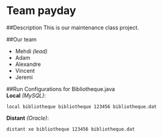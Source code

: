 # Team payday

##Description
This is our maintenance class project.

##Our team
 * Mehdi *(lead)*
 * Adam
 * Alexandre
 * Vincent
 * Jeremi
 
##Run Configurations for Bibliotheque.java<br>
**Local** *(MySQL)*: 	
```
local bibliotheque bibliotheque 123456 bibliotheque.dat
```

**Distant** *(Oracle)*:
```
distant xe bibliotheque 123456 bibliotheque.dat
```
